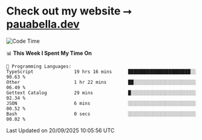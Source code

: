 # Check out my website ⭢ [pauabella.dev](https://pauabella.dev)

<!--START_SECTION:waka-->
![Code Time](http://img.shields.io/badge/Code%20Time-4%2C810%20hrs%2056%20mins-blue)

📊 **This Week I Spent My Time On** 

```text
💬 Programming Languages: 
TypeScript               19 hrs 16 mins      ███████████████████████░░   90.63 % 
Other                    1 hr 22 mins        ██░░░░░░░░░░░░░░░░░░░░░░░   06.49 % 
Gettext Catalog          29 mins             █░░░░░░░░░░░░░░░░░░░░░░░░   02.34 % 
JSON                     6 mins              ░░░░░░░░░░░░░░░░░░░░░░░░░   00.52 % 
Bash                     0 secs              ░░░░░░░░░░░░░░░░░░░░░░░░░   00.02 % 
```


 Last Updated on 20/09/2025 10:05:56 UTC
<!--END_SECTION:waka-->

